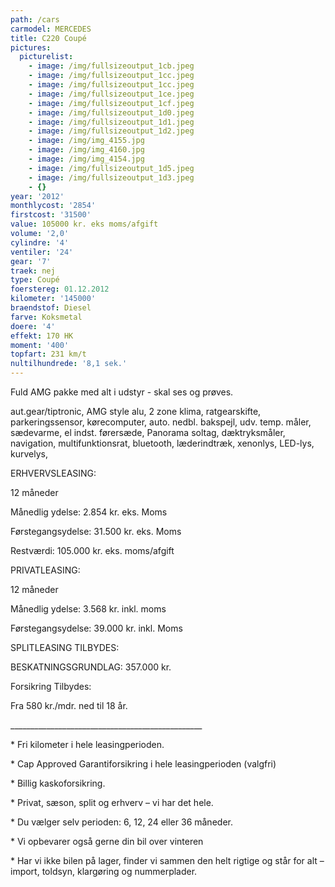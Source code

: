 ```yaml
---
path: /cars
carmodel: MERCEDES
title: C220 Coupé
pictures:
  picturelist:
    - image: /img/fullsizeoutput_1cb.jpeg
    - image: /img/fullsizeoutput_1cc.jpeg
    - image: /img/fullsizeoutput_1cc.jpeg
    - image: /img/fullsizeoutput_1ce.jpeg
    - image: /img/fullsizeoutput_1cf.jpeg
    - image: /img/fullsizeoutput_1d0.jpeg
    - image: /img/fullsizeoutput_1d1.jpeg
    - image: /img/fullsizeoutput_1d2.jpeg
    - image: /img/img_4155.jpg
    - image: /img/img_4160.jpg
    - image: /img/img_4154.jpg
    - image: /img/fullsizeoutput_1d5.jpeg
    - image: /img/fullsizeoutput_1d3.jpeg
    - {}
year: '2012'
monthlycost: '2854'
firstcost: '31500'
value: 105000 kr. eks moms/afgift
volume: '2,0'
cylindre: '4'
ventiler: '24'
gear: '7'
traek: nej
type: Coupé
foerstereg: 01.12.2012
kilometer: '145000'
braendstof: Diesel
farve: Koksmetal
doere: '4'
effekt: 170 HK
moment: '400'
topfart: 231 km/t
nultilhundrede: '8,1 sek.'
---
```

Fuld AMG pakke med alt i udstyr - skal ses og prøves. 

aut.gear/tiptronic, AMG style alu, 2 zone klima, ratgearskifte, parkeringssensor, kørecomputer, auto. nedbl. bakspejl, udv. temp. måler, sædevarme, el indst. førersæde, Panorama soltag, dæktryksmåler, navigation, multifunktionsrat, bluetooth, læderindtræk, xenonlys, LED-lys, kurvelys, 

 ERHVERVSLEASING:

 12 måneder 

 Månedlig ydelse: 2.854 kr. eks. Moms

 Førstegangsydelse: 31.500 kr. eks. Moms

 Restværdi: 105.000 kr. eks. moms/afgift



 PRIVATLEASING:

 12 måneder

 Månedlig ydelse: 3.568 kr. inkl. moms

 Førstegangsydelse: 39.000 kr. inkl. Moms

 SPLITLEASING TILBYDES:

 BESKATNINGSGRUNDLAG: 357.000 kr. 

 Forsikring Tilbydes:

 Fra 580 kr./mdr. ned til 18 år.

\_\_\_\_\_\_\_\_\_\_\_\_\_\_\_\_\_\_\_\_\_\_\_\_\_\_\_\_\_\_\_\_\_\_\_\_\_\_\_\_\_\_\_\_\_\_\_\_

\* Fri kilometer i hele leasingperioden.

\* Cap Approved Garantiforsikring i hele leasingperioden (valgfri)

\* Billig kaskoforsikring.

\* Privat, sæson, split og erhverv – vi har det hele.

\* Du vælger selv perioden: 6, 12, 24 eller 36 måneder.

\* Vi opbevarer også gerne din bil over vinteren

\* Har vi ikke bilen på lager, finder vi sammen den helt rigtige og står for alt – import, toldsyn, klargøring og nummerplader.
